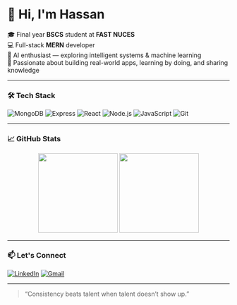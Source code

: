 # 👋 Hi, I'm Hassan

🎓 Final year **BSCS** student at **FAST NUCES**  
💻 Full-stack **MERN** developer  
🧠 AI enthusiast — exploring intelligent systems & machine learning  
🚀 Passionate about building real-world apps, learning by doing, and sharing knowledge  

---

### 🛠️ Tech Stack
![MongoDB](https://img.shields.io/badge/MongoDB-4EA94B?style=for-the-badge&logo=mongodb&logoColor=white)
![Express](https://img.shields.io/badge/Express.js-000000?style=for-the-badge&logo=express&logoColor=white)
![React](https://img.shields.io/badge/React-20232A?style=for-the-badge&logo=react&logoColor=61DAFB)
![Node.js](https://img.shields.io/badge/Node.js-339933?style=for-the-badge&logo=nodedotjs&logoColor=white)
![JavaScript](https://img.shields.io/badge/JavaScript-F7DF1E?style=for-the-badge&logo=javascript&logoColor=black)
![Git](https://img.shields.io/badge/Git-F05032?style=for-the-badge&logo=git&logoColor=white)

---

### 📈 GitHub Stats
<p align="center">
  <img src="https://github-readme-stats.vercel.app/api?username=Hassan-487&show_icons=true&theme=radical" height="180" />
  <img src="https://github-readme-stats.vercel.app/api/top-langs/?username=Hassan-487&layout=compact&theme=radical" height="180"/>
</p>

---



### 📫 Let's Connect
[![LinkedIn](https://img.shields.io/badge/LinkedIn-blue?style=for-the-badge&logo=linkedin&logoColor=white)](https://linkedin.com/in/HassanIftikhar)
[![Gmail](https://img.shields.io/badge/Gmail-red?style=for-the-badge&logo=gmail&logoColor=white)](mailto:hassaniftikhar487@gmail.com)

---

> “Consistency beats talent when talent doesn’t show up.”

